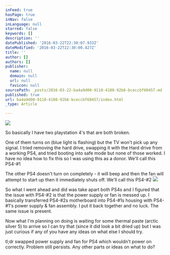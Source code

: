 ```yaml
---
inFeed: true
hasPage: true
inNav: false
inLanguage: null
starred: false
keywords: []
description: ''
datePublished: '2016-03-22T22:30:07.933Z'
dateModified: '2016-03-22T22:30:00.427Z'
title: ''
author: []
authors: []
publisher:
  name: null
  domain: null
  url: null
  favicon: null
sourcePath: _posts/2016-03-22-ba4a9d00-9110-4108-92b6-bceccbf60457.md
published: true
url: ba4a9d00-9110-4108-92b6-bceccbf60457/index.html
_type: Article

---
```

![](https://the-grid-user-content.s3-us-west-2.amazonaws.com/62ec1e5b-198a-40f4-b5ad-26db097c6000.jpg)

So basically I have two playstation 4's that are both broken.

One of them turns on (blue light is flashing) but the TV won't pick up any signal. I tried removing the hard drive, swapping it with the Hard drive from a working PS4, and tried booting into safe mode but none of those worked. I have no idea how to fix this so I was using this as a donor. We'll call this PS4-\#1

The other PS4 doesn't turn on completely - it will beep and then the fan will attempt to start up then it immediately shuts off. We'll call this PS4-\#2
![](https://the-grid-user-content.s3-us-west-2.amazonaws.com/48b26788-94bf-46f8-9464-5ff1f898d766.jpg)

So what I went ahead and did was take apart both PS4s and I figured that the issue with PS4-\#2 is that the power supply or fan is messed up. I basically transferred PS4-\#2s motherboard into PS4-\#1s housing with PS4-\#1's power supply & fan assembly. I put it back together and no luck. The same issue is present.

Now what I'm planning on doing is waiting for some thermal paste (arctic silver 5) to arrive so I can try that (since it did look a bit dried up) but I was just curious if any of you have any ideas on what else I should try.

tl;dr swapped power supply and fan for PS4 which wouldn't power on correctly. Problem still persists. Any other parts or ideas on what to do?